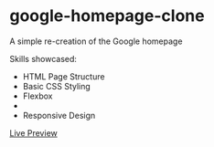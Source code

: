# google-homepage-clone
A simple re-creation of the Google homepage

Skills showcased:
<ul>
  <li>HTML Page Structure</li>
  <li>Basic CSS Styling</li>
  <li>Flexbox<li>
  <li>Responsive Design</li>
 </ul>
 
 <a href="#">Live Preview</a>

